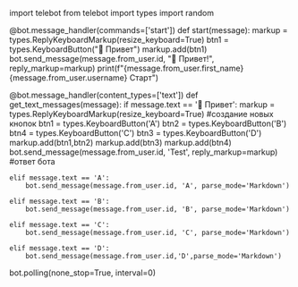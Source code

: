 import telebot
from telebot import types
import random

@bot.message_handler(commands=['start'])
def start(message):
    markup = types.ReplyKeyboardMarkup(resize_keyboard=True)
    btn1 = types.KeyboardButton("👋 Привет")
    markup.add(btn1)
    bot.send_message(message.from_user.id, "👋 Привет!", reply_markup=markup)
    print(f"{message.from_user.first_name} {message.from_user.username} Старт")

@bot.message_handler(content_types=['text'])
def get_text_messages(message):
    if message.text == '👋 Привет':
        markup = types.ReplyKeyboardMarkup(resize_keyboard=True) #создание новых кнопок
        btn1 = types.KeyboardButton('A')
        btn2 = types.KeyboardButton('B')        
        btn4 = types.KeyboardButton('C')
        btn3 = types.KeyboardButton('D')
        markup.add(btn1,btn2)
        markup.add(btn3)
        markup.add(btn4)
        bot.send_message(message.from_user.id, 'Test', reply_markup=markup) #ответ бота
    
    elif message.text == 'A':
        bot.send_message(message.from_user.id, 'A', parse_mode='Markdown')
    
    elif message.text == 'B':
        bot.send_message(message.from_user.id, 'B', parse_mode='Markdown')
        
    elif message.text == 'C':
        bot.send_message(message.from_user.id, 'C', parse_mode='Markdown')
        
    elif message.text == 'D':
        bot.send_message(message.from_user.id,'D',parse_mode='Markdown')
                                                                                                                                                                                         
bot.polling(none_stop=True, interval=0) 
